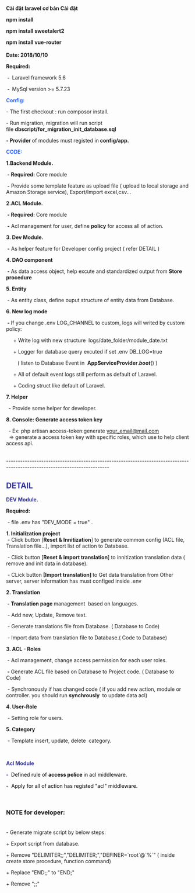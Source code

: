 <h4>
Cài đặt laravel cơ bản
Cài đặt
    <p>npm install</p>
    <p>npm install sweetalert2</p>
    <p>npm install vue-router</p>


</h4>





















<p><strong>Date: 2018/10/10</strong></p>
<p><strong>Required:</strong></p>
<p><strong>&nbsp;-&nbsp; </strong>Laravel framework 5.6</p>
<p><strong>&nbsp;-&nbsp;&nbsp;</strong>MySql version &gt;= 5.7.23</p>
<p><span style="color: #3366ff;"><strong>Config:</strong></span></p>
<p>- The first checkout : run composor install.</p>
<p>- Run migration, migration will run script file&nbsp;<strong>dbscript/for_migration_init_database.sql</strong></p>
<p><strong>- Provider </strong>of modules must registed in<strong> config/app.</strong></p>
<p><span style="color: #3366ff;"><strong>CODE:</strong></span></p>
<p><strong>1.Backend Module.</strong></p>
<p><strong>&nbsp;- Required:&nbsp;</strong>Core module</p>
<p><strong>&nbsp;-</strong>&nbsp;Provide some template feature as upload file ( upload to local storage and Amazon Storage service), Export/Import excel,csv...</p>
<p><strong>2.ACL Module.</strong></p>
<p><strong>&nbsp;- Required:&nbsp;</strong>Core module</p>
<p><strong>&nbsp;-</strong> Acl management for user, define&nbsp;<strong>policy</strong> for access all of action.</p>
<p><strong>3. Dev Module.</strong></p>
<p><strong>&nbsp;-</strong>&nbsp;As<strong>&nbsp;</strong>helper feature for Developer config project ( refer DETAIL )</p>
<p><strong>4. DAO component</strong></p>
<p><strong>&nbsp;-&nbsp;</strong>As data access object, help excute and standardized output from <strong>Store procedure&nbsp;</strong></p>
<p><strong>5. Entity</strong></p>
<p><strong>&nbsp;</strong>- As entity class, define ouput structure of entity data from Database.</p>
<p><strong>6. New log mode</strong></p>
<p><strong>&nbsp;-&nbsp;</strong>If you change .env&nbsp;LOG_CHANNEL to custom, logs will writed <span style="color: #000000;">by</span> custom policy:</p>
<p>&nbsp; &nbsp; &nbsp;+ Write log with new structure&nbsp; logs/date_folder/module_date.txt</p>
<p>&nbsp; &nbsp; &nbsp;+ Logger for database query excuted if set .env&nbsp;DB_LOG=true</p>
<p>&nbsp; &nbsp; &nbsp; &nbsp; ( listen to Database Event in&nbsp; <strong>AppServiceProvider</strong>.<strong><em>boot</em></strong>() )</p>
<p>&nbsp; &nbsp; &nbsp;+ All of default event logs still perform as default of Laravel.</p>
<p>&nbsp; &nbsp; &nbsp;+ Coding struct like default of Laravel.</p>
<p><strong>7. Helper</strong></p>
<p><strong>&nbsp; -</strong> Provide some helper for developer.</p>
<p><strong>8. Console: Generate access token key</strong></p>
<p><strong>&nbsp;&nbsp;</strong>- Ex: php artisan access-token:generate <a href="mailto:your_email@mail.com">your_email@mail.com</a>&nbsp; &nbsp;&nbsp;<br />&nbsp; =&gt; generate a access token key with specific roles, which use to help client access api.<strong><br /><br /></strong></p>
<p>--------------------------------------------------------------------------------------------------------------------------</p>
<h2><span style="color: #333399;"><strong>DETAIL</strong></span></h2>
<p><span style="color: #333399;"><strong>DEV Module.</strong></span></p>
<p><strong>Required:</strong>&nbsp;</p>
<p>&nbsp;- file .env has "DEV_MODE = true" .</p>
<p><strong>1. Initialization project</strong><br />&nbsp;- Click button [<strong>Reset &amp; Innitization</strong>] to generate common config (ACL file, Translation file...), import list of action to Database.</p>
<p>&nbsp;- Click button [<strong>Reset &amp; import translation</strong>] to innitization translation data ( remove and init data in database).</p>
<p>&nbsp;- CLick button <strong>[Import translation]&nbsp;</strong>to&nbsp;Get data translation from Other server, server information has must configed inside .env&nbsp;</p>
<p><strong>2. Translation</strong></p>
<p><strong>&nbsp;- Translation page </strong>management&nbsp; based on languages.</p>
<p>&nbsp;- Add new, Update, Remove text.</p>
<p>&nbsp;- Generate translations file from Database. ( Database to Code)</p>
<p>&nbsp;- Import data from translation file to Database.( Code to Database)</p>
<p><strong>3. ACL - Roles</strong></p>
<p><strong>&nbsp;</strong>- Acl management, change access permission for each user roles.</p>
<p><strong>&nbsp;-&nbsp;</strong>Generate ACL file based on Database to Project code. ( Database to Code)</p>
<p>&nbsp;-&nbsp;Synchronously if has changed code ( if you add new action, module or controller. you should run <strong>synchrously&nbsp;</strong> to update data acl)</p>
<p><strong>4. User-Role</strong></p>
<p>&nbsp;- Setting role for users.</p>
<p><strong>5. Category</strong></p>
<p>&nbsp;- Template insert, update, delete&nbsp; category.</p>
<p>&nbsp;</p>
<p><span style="color: #333399;"><strong>Acl Module</strong></span></p>
<p><span style="color: #333399;"><strong>-&nbsp;</strong><span style="color: #000000;"> Defined rule of <strong>access police&nbsp;</strong></span><span style="color: #000000;">in acl middleware.</span></span></p>
<p><span style="color: #333399;"><span style="color: #000000;">-&nbsp; Apply for all of action has registed "acl" middleware.</span></span></p>
<p><span style="color: #333399;"><span style="color: #000000;">&nbsp;</span></span></p>
<h3><strong>NOTE for developer:</strong><br /><br /></h3>
<p>- Generate migrate script by below steps:</p>
<p>+ Export script from database.</p>
<p>+ Remove "DELIMITER;;","DELIMITER;","DEFINER=`root`@`%`" ( inside create store procedure, function command)</p>
<p>+ Replace "END;;" to "END;"</p>
<p>+ Remove ";;"</p>
<p>&nbsp;</p>
